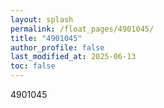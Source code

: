 ```yaml
---
layout: splash
permalink: /float_pages/4901045/
title: "4901045"
author_profile: false
last_modified_at: 2025-06-13
toc: false
---
```

 
4901045
